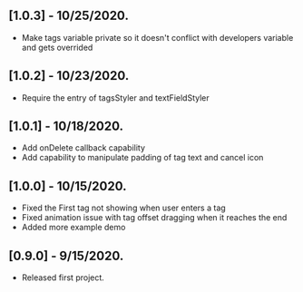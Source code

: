## [1.0.3] - 10/25/2020.
* Make tags variable private so it doesn't conflict with developers variable and gets overrided

## [1.0.2] - 10/23/2020.
* Require the entry of tagsStyler and textFieldStyler

## [1.0.1] - 10/18/2020.
* Add onDelete callback capability
* Add capability to manipulate padding of tag text and cancel icon

## [1.0.0] - 10/15/2020.
* Fixed the First tag not showing when user enters a tag
* Fixed animation issue with tag offset dragging when it reaches the end
* Added more example demo

## [0.9.0] - 9/15/2020.
* Released first project.
